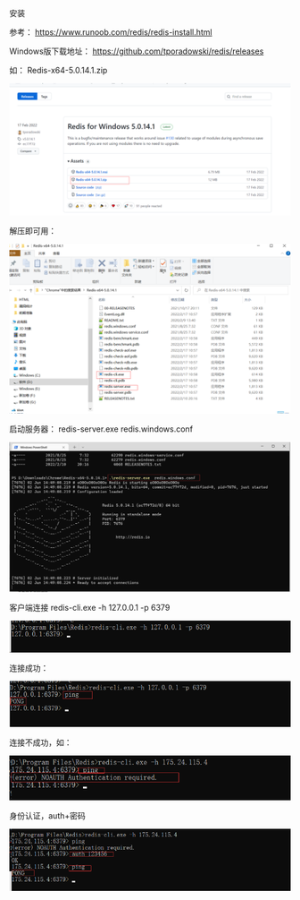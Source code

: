 安装

参考：
https://www.runoob.com/redis/redis-install.html



Windows版下载地址：
https://github.com/tporadowski/redis/releases



如：
Redis-x64-5.0.14.1.zip

![image-20220602150058284](redis.assets/image-20220602150058284.png)



解压即可用：

![image-20220602150135866](redis.assets/image-20220602150135866.png)





启动服务器：
redis-server.exe redis.windows.conf

![image-20220602150235472](redis.assets/image-20220602150235472.png)





客户端连接
redis-cli.exe -h 127.0.0.1 -p 6379

![image-20220602150321968](redis.assets/image-20220602150321968.png)



连接成功：

![image-20220602150339015](redis.assets/image-20220602150339015.png)





连接不成功，如：

![image-20220602150421177](redis.assets/image-20220602150421177.png)

身份认证，auth+密码

![image-20220602150507302](redis.assets/image-20220602150507302.png)





